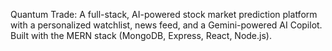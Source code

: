Quantum Trade: A full-stack, AI-powered stock market prediction platform with a personalized watchlist, news feed, and a Gemini-powered AI Copilot. Built with the MERN stack (MongoDB, Express, React, Node.js).
